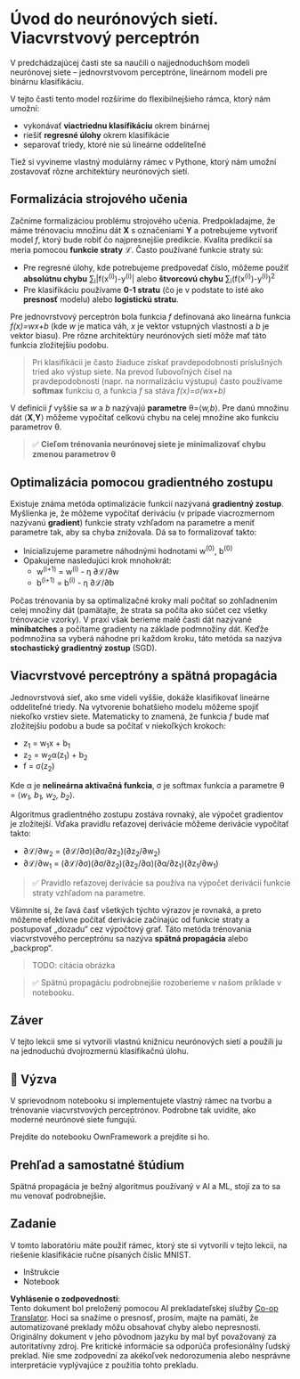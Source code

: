 <!--
CO_OP_TRANSLATOR_METADATA:
{
  "original_hash": "df98b2c59f87d8543135301e87969f70",
  "translation_date": "2025-07-09T16:50:50+00:00",
  "source_file": "15-rag-and-vector-databases/data/own_framework.md",
  "language_code": "sk"
}
-->
# Úvod do neurónových sietí. Viacvrstvový perceptrón

V predchádzajúcej časti ste sa naučili o najjednoduchšom modeli neurónovej siete – jednovrstvovom perceptróne, lineárnom modeli pre binárnu klasifikáciu.

V tejto časti tento model rozšírime do flexibilnejšieho rámca, ktorý nám umožní:

* vykonávať **viactriednu klasifikáciu** okrem binárnej
* riešiť **regresné úlohy** okrem klasifikácie
* separovať triedy, ktoré nie sú lineárne oddeliteľné

Tiež si vyvineme vlastný modulárny rámec v Pythone, ktorý nám umožní zostavovať rôzne architektúry neurónových sietí.

## Formalizácia strojového učenia

Začnime formalizáciou problému strojového učenia. Predpokladajme, že máme trénovaciu množinu dát **X** s označeniami **Y** a potrebujeme vytvoriť model *f*, ktorý bude robiť čo najpresnejšie predikcie. Kvalita predikcií sa meria pomocou **funkcie straty** ℒ. Často používané funkcie straty sú:

* Pre regresné úlohy, kde potrebujeme predpovedať číslo, môžeme použiť **absolútnu chybu** ∑<sub>i</sub>|f(x<sup>(i)</sup>)-y<sup>(i)</sup>| alebo **štvorcovú chybu** ∑<sub>i</sub>(f(x<sup>(i)</sup>)-y<sup>(i)</sup>)<sup>2</sup>
* Pre klasifikáciu používame **0-1 stratu** (čo je v podstate to isté ako **presnosť** modelu) alebo **logistickú stratu**.

Pre jednovrstvový perceptrón bola funkcia *f* definovaná ako lineárna funkcia *f(x)=wx+b* (kde *w* je matica váh, *x* je vektor vstupných vlastností a *b* je vektor biasu). Pre rôzne architektúry neurónových sietí môže mať táto funkcia zložitejšiu podobu.

> Pri klasifikácii je často žiaduce získať pravdepodobnosti príslušných tried ako výstup siete. Na prevod ľubovoľných čísel na pravdepodobnosti (napr. na normalizáciu výstupu) často používame **softmax** funkciu σ, a funkcia *f* sa stáva *f(x)=σ(wx+b)*

V definícii *f* vyššie sa *w* a *b* nazývajú **parametre** θ=⟨*w,b*⟩. Pre danú množinu dát ⟨**X**,**Y**⟩ môžeme vypočítať celkovú chybu na celej množine ako funkciu parametrov θ.

> ✅ **Cieľom trénovania neurónovej siete je minimalizovať chybu zmenou parametrov θ**

## Optimalizácia pomocou gradientného zostupu

Existuje známa metóda optimalizácie funkcií nazývaná **gradientný zostup**. Myšlienka je, že môžeme vypočítať deriváciu (v prípade viacrozmernom nazývanú **gradient**) funkcie straty vzhľadom na parametre a meniť parametre tak, aby sa chyba znižovala. Dá sa to formalizovať takto:

* Inicializujeme parametre náhodnými hodnotami w<sup>(0)</sup>, b<sup>(0)</sup>
* Opakujeme nasledujúci krok mnohokrát:
    - w<sup>(i+1)</sup> = w<sup>(i)</sup> - η ∂ℒ/∂w
    - b<sup>(i+1)</sup> = b<sup>(i)</sup> - η ∂ℒ/∂b

Počas trénovania by sa optimalizačné kroky mali počítať so zohľadnením celej množiny dát (pamätajte, že strata sa počíta ako súčet cez všetky trénovacie vzorky). V praxi však berieme malé časti dát nazývané **minibatches** a počítame gradienty na základe podmnožiny dát. Keďže podmnožina sa vyberá náhodne pri každom kroku, táto metóda sa nazýva **stochastický gradientný zostup** (SGD).

## Viacvrstvové perceptróny a spätná propagácia

Jednovrstvová sieť, ako sme videli vyššie, dokáže klasifikovať lineárne oddeliteľné triedy. Na vytvorenie bohatšieho modelu môžeme spojiť niekoľko vrstiev siete. Matematicky to znamená, že funkcia *f* bude mať zložitejšiu podobu a bude sa počítať v niekoľkých krokoch:
* z<sub>1</sub> = w<sub>1</sub>x + b<sub>1</sub>
* z<sub>2</sub> = w<sub>2</sub>α(z<sub>1</sub>) + b<sub>2</sub>
* f = σ(z<sub>2</sub>)

Kde α je **nelineárna aktivačná funkcia**, σ je softmax funkcia a parametre θ = ⟨*w<sub>1</sub>, b<sub>1</sub>, w<sub>2</sub>, b<sub>2</sub>*⟩.

Algoritmus gradientného zostupu zostáva rovnaký, ale výpočet gradientov je zložitejší. Vďaka pravidlu reťazovej derivácie môžeme derivácie vypočítať takto:

* ∂ℒ/∂w<sub>2</sub> = (∂ℒ/∂σ)(∂σ/∂z<sub>2</sub>)(∂z<sub>2</sub>/∂w<sub>2</sub>)
* ∂ℒ/∂w<sub>1</sub> = (∂ℒ/∂σ)(∂σ/∂z<sub>2</sub>)(∂z<sub>2</sub>/∂α)(∂α/∂z<sub>1</sub>)(∂z<sub>1</sub>/∂w<sub>1</sub>)

> ✅ Pravidlo reťazovej derivácie sa používa na výpočet derivácií funkcie straty vzhľadom na parametre.

Všimnite si, že ľavá časť všetkých týchto výrazov je rovnaká, a preto môžeme efektívne počítať derivácie začínajúc od funkcie straty a postupovať „dozadu“ cez výpočtový graf. Táto metóda trénovania viacvrstvového perceptrónu sa nazýva **spätná propagácia** alebo „backprop“.

> TODO: citácia obrázka

> ✅ Spätnú propagáciu podrobnejšie rozoberieme v našom príklade v notebooku.

## Záver

V tejto lekcii sme si vytvorili vlastnú knižnicu neurónových sietí a použili ju na jednoduchú dvojrozmernú klasifikačnú úlohu.

## 🚀 Výzva

V sprievodnom notebooku si implementujete vlastný rámec na tvorbu a trénovanie viacvrstvových perceptrónov. Podrobne tak uvidíte, ako moderné neurónové siete fungujú.

Prejdite do notebooku OwnFramework a prejdite si ho.

## Prehľad a samostatné štúdium

Spätná propagácia je bežný algoritmus používaný v AI a ML, stojí za to sa mu venovať podrobnejšie.

## Zadanie

V tomto laboratóriu máte použiť rámec, ktorý ste si vytvorili v tejto lekcii, na riešenie klasifikácie ručne písaných číslic MNIST.

* Inštrukcie
* Notebook

**Vyhlásenie o zodpovednosti**:  
Tento dokument bol preložený pomocou AI prekladateľskej služby [Co-op Translator](https://github.com/Azure/co-op-translator). Hoci sa snažíme o presnosť, prosím, majte na pamäti, že automatizované preklady môžu obsahovať chyby alebo nepresnosti. Originálny dokument v jeho pôvodnom jazyku by mal byť považovaný za autoritatívny zdroj. Pre kritické informácie sa odporúča profesionálny ľudský preklad. Nie sme zodpovední za akékoľvek nedorozumenia alebo nesprávne interpretácie vyplývajúce z použitia tohto prekladu.